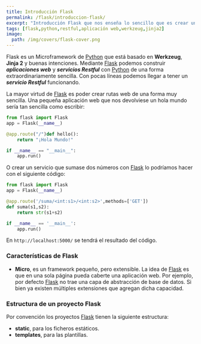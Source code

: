 ```yaml
---
title: Introducción Flask
permalink: /flask/introduccion-flask/
excerpt: "Introducción Flask que nos enseña lo sencillo que es crear una aplicación web o servicio restful con este framework."
tags: [flask,python,restful,aplicación web,werkzeug,jinja2]
image:
  path: /img/covers/flask-cover.png
---
```


Flask es un Microframework de [Python](https://www.manualweb.net/python/) que está basado en **Werkzeug**, **Jinja 2** y buenas intenciones. Mediante [Flask](https://www.manualweb.net/flask/) podemos construir _**aplicaciones web**_ y _**servicios Restful**_ con [Python](https://www.manualweb.net/python/) de una forma extraordinariamente sencilla. Con pocas líneas podemos llegar a tener un _**servicio Restful**_ funcionando.


La mayor virtud de [Flask](https://www.manualweb.net/flask/) es poder crear rutas web de una forma muy sencilla. Una pequeña aplicación web que nos devolviese un hola mundo sería tan sencilla como escribir:


```python
from flask import Flask
app = Flask(__name__)

@app.route("/")def hello():
    return "¡Hola Mundo!"

if __name__ == "__main__":
    app.run()
```


O crear un servicio que sumase dos números con [Flask](https://www.manualweb.net/flask/) lo podríamos hacer con el siguiente código:


```python
from flask import Flask
app = Flask(__name__)

@app.route('/suma/<int:s1>/<int:s2>',methods=['GET'])
def suma(s1,s2):
    return str(s1+s2)

if __name__ == '__main__':
    app.run()
```


En `http://localhost:5000/` se tendrá el resultado del código.


### Características de Flask

- **Micro**, es un framework pequeño, pero extensible. La idea de [Flask](http://www.manualweb.net/tutorial-flask/) es que en una sola página pueda caberte una aplicación web. Por ejemplo, por defecto [Flask](http://www.manualweb.net/tutorial-flask/) no trae una capa de abstracción de base de datos. Si bien ya existen múltiples extensiones que agregan dicha capacidad.

### Estructura de un proyecto Flask


Por convención los proyectos [Flask](http://www.manualweb.net/tutorial-flask/) tienen la siguiente estructura:

- **static**, para los ficheros estáticos.
- **templates**, para las plantillas.
